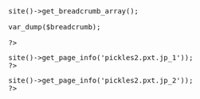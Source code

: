 
<pre><?php

$breadcrumb = $px->site()->get_breadcrumb_array();

var_dump($breadcrumb);

?></pre>

<pre><?php
var_dump($px->site()->get_page_info('pickles2.pxt.jp_1'));
?></pre>

<pre><?php
var_dump($px->site()->get_page_info('pickles2.pxt.jp_2'));
?></pre>



